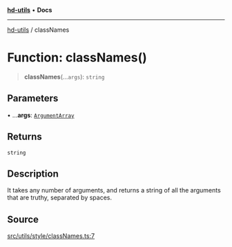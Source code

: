 [**hd-utils**](../README.md) • **Docs**

***

[hd-utils](../globals.md) / classNames

# Function: classNames()

> **classNames**(...`args`): `string`

## Parameters

• ...**args**: [`ArgumentArray`](../namespaces/ClassNames/interfaces/ArgumentArray.md)

## Returns

`string`

## Description

It takes any number of arguments, and returns a string of all the arguments that are truthy,
separated by spaces.

## Source

[src/utils/style/classNames.ts:7](https://github.com/AhmadHddad/h-utils/blob/f7bb9ae71f981ffef49079271b9540862594b7e6/src/utils/style/classNames.ts#L7)
